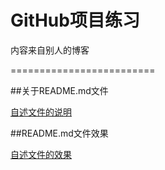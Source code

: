 GitHub项目练习
=========================
内容来自别人的博客

=========================

##关于README.md文件

[自述文件的说明](http://blog.csdn.net/kaitiren/article/details/38513715)

##README.md文件效果

[自述文件的效果](https://github.com/guodongxiaren/README)

